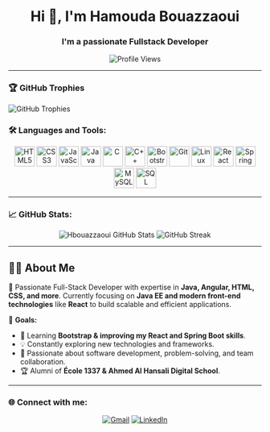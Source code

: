 <h1 align="center">Hi 👋, I'm Hamouda Bouazzaoui</h1>
<h3 align="center">I'm a passionate Fullstack Developer</h3>

<p align="center">
  <img src="https://komarev.com/ghpvc/?username=Hbouazzaoui&label=Profile%20views&color=0e75b6&style=flat" alt="Profile Views" />
</p>

---
### 🏆 GitHub Trophies
![GitHub Trophies](https://github-profile-trophy.vercel.app/?username=Hbouazzaoui&theme=darkhub&no-frame=true&no-bg=true&margin-w=15&row=1)

### 🛠️ Languages and Tools:
<p align="center"> 
  <img src="https://cdn.jsdelivr.net/gh/devicons/devicon/icons/html5/html5-original.svg" alt="HTML5" width="40" height="40"/> 
  <img src="https://cdn.jsdelivr.net/gh/devicons/devicon/icons/css3/css3-original.svg" alt="CSS3" width="40" height="40"/> 
  <img src="https://cdn.jsdelivr.net/gh/devicons/devicon/icons/javascript/javascript-original.svg" alt="JavaScript" width="40" height="40"/> 
  <img src="https://cdn.jsdelivr.net/gh/devicons/devicon/icons/java/java-original.svg" alt="Java" width="40" height="40"/> 
  <img src="https://cdn.jsdelivr.net/gh/devicons/devicon/icons/c/c-original.svg" alt="C" width="40" height="40"/> 
  <img src="https://cdn.jsdelivr.net/gh/devicons/devicon/icons/cplusplus/cplusplus-original.svg" alt="C++" width="40" height="40"/> 
  <img src="https://cdn.jsdelivr.net/gh/devicons/devicon/icons/bootstrap/bootstrap-original.svg" alt="Bootstrap" width="40" height="40"/> 
  <img src="https://cdn.jsdelivr.net/gh/devicons/devicon/icons/git/git-original.svg" alt="Git" width="40" height="40"/> 
  <img src="https://cdn.jsdelivr.net/gh/devicons/devicon/icons/linux/linux-original.svg" alt="Linux" width="40" height="40"/> 
  <img src="https://cdn.jsdelivr.net/gh/devicons/devicon/icons/react/react-original.svg" alt="React" width="40" height="40"/> 
  <img src="https://cdn.jsdelivr.net/gh/devicons/devicon/icons/spring/spring-original.svg" alt="Spring Boot" width="40" height="40"/> 
  <img src="https://cdn.jsdelivr.net/gh/devicons/devicon/icons/mysql/mysql-original.svg" alt="MySQL" width="40" height="40"/> 
  <img src="https://cdn.jsdelivr.net/gh/devicons/devicon/icons/sqlite/sqlite-original.svg" alt="SQL" width="40" height="40"/> 
</p>

---

### 📈 GitHub Stats:
<p align="center">
  <img src="https://github-readme-stats.vercel.app/api?username=Hbouazzaoui&show_icons=true&locale=en&theme=dark&hide_border=true" alt="Hbouazzaoui GitHub Stats" />
  <img src="https://streak-stats.demolab.com/?user=Hbouazzaoui&theme=dark&hide_border=true" alt="GitHub Streak" />
</p>

---

## 👨‍💻 About Me
🚀 Passionate Full-Stack Developer with expertise in **Java, Angular, HTML, CSS, and more**. Currently focusing on **Java EE and modern front-end technologies** like **React** to build scalable and efficient applications.

🎯 **Goals:**
- 🌱 Learning **Bootstrap & improving my React and Spring Boot skills**.
- 💡 Constantly exploring new technologies and frameworks.
- 🎯 Passionate about software development, problem-solving, and team collaboration.
- 🏆 Alumni of **École 1337 & Ahmed Al Hansali Digital School**.

---

### 🌐 Connect with me:
<p align="center">
  <a href="mailto:bouazzaouiihamouda@gmail.com"><img src="https://img.icons8.com/color/48/000000/gmail-new.png" alt="Gmail"/></a>
  <a href="https://www.linkedin.com/in/hamoudabouazzaoui"><img src="https://img.icons8.com/color/48/000000/linkedin.png" alt="LinkedIn"/></a>
</p>
